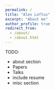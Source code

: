 ```yaml
---
permalink: /
title: "Alex Loftus"
excerpt: "About me"
author_profile: true
redirect_from: 
  - /about/
  - /about.html
---
```


TODO: 
- about section
- Papers
- Talks
- include resume
- misc section